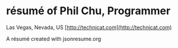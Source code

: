 # résumé of Phil Chu, Programmer
Las Vegas, Nevada, US
 [http://technicat.com](http://technicat.com)

A résumé created with jsonresume.org
